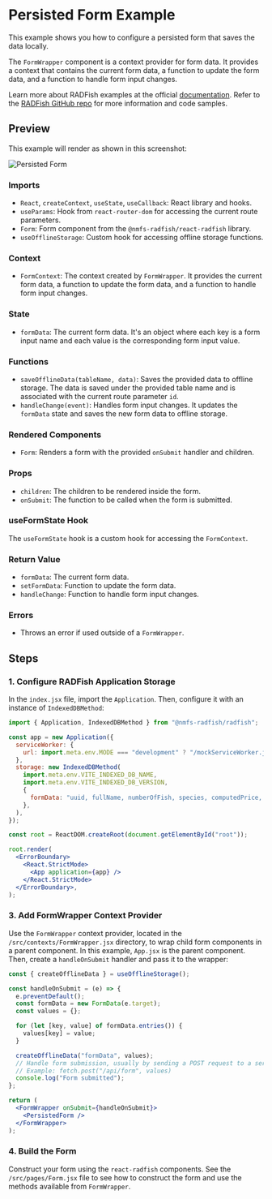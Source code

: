 # Persisted Form Example

This example shows you how to configure a persisted form that saves the data locally.

The `FormWrapper` component is a context provider for form data. It provides a context that contains the current form data, a function to update the form data, and a function to handle form input changes.

Learn more about RADFish examples at the official [documentation](https://nmfs-radfish.github.io/radfish/developer-documentation/examples-and-templates#examples). Refer to the [RADFish GitHub repo](https://nmfs-radfish.github.io/radfish/) for more information and code samples.

## Preview
This example will render as shown in this screenshot:

![Persisted Form](./src/assets/persisted-form.png)

### Imports

- `React`, `createContext`, `useState`, `useCallback`: React library and hooks.
- `useParams`: Hook from `react-router-dom` for accessing the current route parameters.
- `Form`: Form component from the `@nmfs-radfish/react-radfish` library.
- `useOfflineStorage`: Custom hook for accessing offline storage functions.

### Context

- `FormContext`: The context created by `FormWrapper`. It provides the current form data, a function to update the form data, and a function to handle form input changes.

### State

- `formData`: The current form data. It's an object where each key is a form input name and each value is the corresponding form input value.

### Functions

- `saveOfflineData(tableName, data)`: Saves the provided data to offline storage. The data is saved under the provided table name and is associated with the current route parameter `id`.
- `handleChange(event)`: Handles form input changes. It updates the `formData` state and saves the new form data to offline storage.

### Rendered Components

- `Form`: Renders a form with the provided `onSubmit` handler and children.

### Props

- `children`: The children to be rendered inside the form.
- `onSubmit`: The function to be called when the form is submitted.

### useFormState Hook

The `useFormState` hook is a custom hook for accessing the `FormContext`.

### Return Value

- `formData`: The current form data.
- `setFormData`: Function to update the form data.
- `handleChange`: Function to handle form input changes.

### Errors

- Throws an error if used outside of a `FormWrapper`.

## Steps

### 1. Configure RADFish Application Storage
In the `index.jsx` file, import the `Application`. Then, configure it with an instance of `IndexedDBMethod`:

```jsx
import { Application, IndexedDBMethod } from "@nmfs-radfish/radfish";

const app = new Application({
  serviceWorker: {
    url: import.meta.env.MODE === "development" ? "/mockServiceWorker.js" : "/service-worker.js",
  },
  storage: new IndexedDBMethod(
    import.meta.env.VITE_INDEXED_DB_NAME,
    import.meta.env.VITE_INDEXED_DB_VERSION,
    {
      formData: "uuid, fullName, numberOfFish, species, computedPrice, isDraft",
    },
  ),
});

const root = ReactDOM.createRoot(document.getElementById("root"));

root.render(
  <ErrorBoundary>
    <React.StrictMode>
      <App application={app} />
    </React.StrictMode>
  </ErrorBoundary>,
);
```

### 3. Add FormWrapper Context Provider
Use the `FormWrapper` context provider, located in the `/src/contexts/FormWrapper.jsx` directory, to wrap child form components in a parent component. In this example, `App.jsx` is the parent component. Then, create a `handleOnSubmit` handler and pass it to the wrapper:

```jsx
const { createOfflineData } = useOfflineStorage();

const handleOnSubmit = (e) => {
  e.preventDefault();
  const formData = new FormData(e.target);
  const values = {};

  for (let [key, value] of formData.entries()) {
    values[key] = value;
  }

  createOfflineData("formData", values);
  // Handle form submission, usually by sending a POST request to a server
  // Example: fetch.post("/api/form", values)
  console.log("Form submitted");
};

return (
  <FormWrapper onSubmit={handleOnSubmit}>
    <PersistedForm />
  </FormWrapper>
);
```

### 4. Build the Form
Construct your form using the `react-radfish` components. See the `/src/pages/Form.jsx` file to see how to construct the form and use the methods available from `FormWrapper`.


